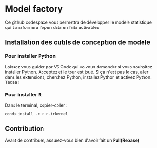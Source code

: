 # Model factory

Ce github codespace vous permettra de développer le modèle statistique qui transformera l'open data en faits activables

## Installation des outils de conception de modèle 

### Pour installer Python 

Laissez vous guider par VS Code qui va vous demander si vous souhaitez installer Python. Acceptez et le tour est joué. Si ça n'est pas le cas, aller dans les extensions, cherchez Python, installez Python et activez Python. Tadaa ! 

### Pour installer R 

Dans le terminal, copier-coller : 

```conda install -c r r-irkernel```

## Contribution 

Avant de contribuer, assurez-vous bien d'avoir fait un **Pull(Rebase)**